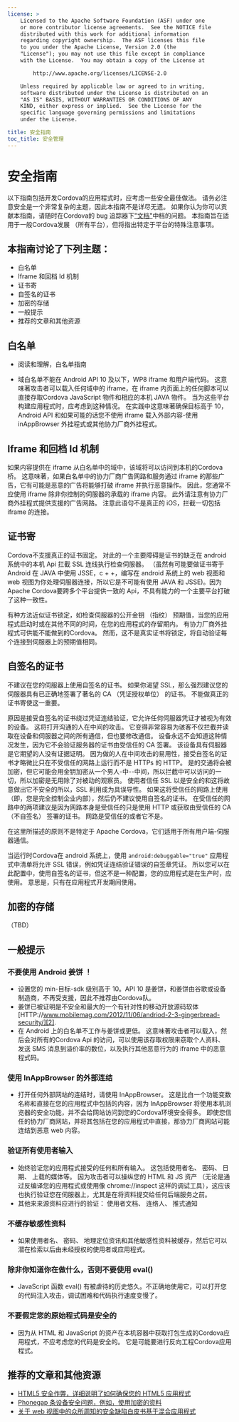 ```yaml
---
license: >
    Licensed to the Apache Software Foundation (ASF) under one
    or more contributor license agreements.  See the NOTICE file
    distributed with this work for additional information
    regarding copyright ownership.  The ASF licenses this file
    to you under the Apache License, Version 2.0 (the
    "License"); you may not use this file except in compliance
    with the License.  You may obtain a copy of the License at

        http://www.apache.org/licenses/LICENSE-2.0

    Unless required by applicable law or agreed to in writing,
    software distributed under the License is distributed on an
    "AS IS" BASIS, WITHOUT WARRANTIES OR CONDITIONS OF ANY
    KIND, either express or implied.  See the License for the
    specific language governing permissions and limitations
    under the License.

title: 安全指南
toc_title: 安全管理
---
```


# 安全指南

以下指南包括开发Cordova的应用程式时，应考虑一些安全最佳做法。 请务必注意安全是一个非常复杂的主题，因此本指南不是详尽无遗。 如果你认为你可以贡献本指南，请随时在Cordova的 bug 追踪器下["文档"][1]中档的问题。 本指南旨在适用于一般Cordova发展 （所有平台），但将指出特定于平台的特殊注意事项。

 [1]: https://issues.apache.org/jira/browse/CB/component/12316407

## 本指南讨论了下列主题：

*   白名单
*   Iframe 和回档 Id 机制
*   证书寄
*   自签名的证书
*   加密的存储
*   一般提示
*   推荐的文章和其他资源

## 白名单

*   阅读和理解，白名单指南

*   域白名单不能在 Android API 10 及以下，WP8 iframe 和用户端代码。 这意味著攻击者可以载入任何域中的 iframe，在 iframe 内页面上的任何脚本可以直接存取Cordova JavaScript 物件和相应的本机 JAVA 物件。 当为这些平台构建应用程式时，应考虑到这种情况。 在实践中这意味著确保目标高于 10，Android API 和如果可能的话您不使用 iframe 载入外部内容-使用 inAppBrowser 外挂程式或其他协力厂商外挂程式。

## Iframe 和回档 Id 机制

如果内容提供在 iframe 从白名单中的域中，该域将可以访问到本机的Cordova桥。 这意味著，如果白名单中的协力厂商广告网路和服务通过 iframe 的那些广告，它有可能是恶意的广告将能够打破 iframe 并执行恶意操作。 因此，您通常不应使用 iframe 除非你控制的伺服器的承载的 iframe 内容。 此外请注意有协力厂商外挂程式提供支援的广告网路。 注意此语句不是真正的 iOS，拦截一切包括 iframe 的连接。

## 证书寄

Cordova不支援真正的证书固定。 对此的一个主要障碍是证书的缺乏在 android 系统中的本机 Api 拦截 SSL 连线执行检查伺服器。 （虽然有可能要做证书寄于 Android 在 JAVA 中使用 JSSE，c + +，编写在 android 系统上的 web 视图和 web 视图为你处理伺服器连接，所以它是不可能有使用 JAVA 和 JSSE)。因为 Apache Cordova要跨多个平台提供一致的 Api，不具有能力的一个主要平台打破了这种一致性。

有种方法近似证书锁定，如检查伺服器的公开金钥 （指纹） 预期值，当您的应用程式启动时或在其他不同的时间，在您的应用程式的存留期内。 有协力厂商外挂程式可供能不能做到的Cordova。 然而，这不是真实证书将锁定，将自动验证每个连接到伺服器上的预期值相同。

## 自签名的证书

不建议在您的伺服器上使用自签名的证书。 如果你渴望 SSL，那么强烈建议您的伺服器具有已正确地签署了著名的 CA （凭证授权单位） 的证书。 不能做真正的证书寄使这一重要。

原因是接受自签名的证书绕过凭证连结验证，它允许任何伺服器凭证才被视为有效的设备。 这将打开沟通的人在中间的攻击。 它变得非常容易为骇客不仅拦截并读取在设备和伺服器之间的所有通信，但也要修改通信。 设备永远不会知道这种情况发生，因为它不会验证服务器的证书由受信任的 CA 签署。 该设备具有伺服器是它期望的人没有证据证明。 因为做的人在中间攻击的易用性，接受自签名的证书才略微比只在不受信任的网路上运行而不是 HTTPs 的 HTTP。 是的交通将会被加密，但它可能会用金钥加密从一个男人-中--中间，所以拦截中可以访问的一切，所以加密是无用除了对被动的观察员。 使用者信任 SSL 以是安全的和这将故意做出它不安全的所以，SSL 利用成为具误导性。 如果这将受信任的网路上使用 （即，您是完全控制企业内部），然后仍不建议使用自签名的证书。 在受信任的网路中的两项建议是因为网路本身是受信任的只是使用 HTTP 或获取由受信任的 CA （不自签名） 签署的证书。 网路是受信任的或者它不是。

在这里所描述的原则不是特定于 Apache Cordova，它们适用于所有用户端-伺服器通信。

当运行时Cordova在 android 系统上，使用 `android:debuggable="true"` 应用程式中清单将允许 SSL 错误，例如凭证连结验证错误的自签章凭证。 所以您可以在此配置中，使用自签名的证书，但这不是一种配置，您的应用程式是在生产时，应使用。 意思是，只有在应用程式开发期间使用。

## 加密的存储

（TBD）

## 一般提示

### 不要使用 Android 姜饼 ！

*   设置您的 min-目标-sdk 级别高于 10。API 10 是姜饼，和姜饼由谷歌或设备制造商，不再受支援，因此不推荐由Cordova队。 
*   姜饼已被证明是不安全和最大的一个有针对性的移动开放源码软体[HTTP://www.mobilemag.com/2012/11/06/andriod-2-3-gingerbread-security/][2]. 
*   在 Android 上的白名单不工作与姜饼或更低。 这意味著攻击者可以载入，然后会对所有的Cordova Api 的访问，可以使用该存取权限来窃取个人资料、 发送 SMS 消息到溢价率的数位，以及执行其他恶意行为的 iframe 中的恶意程式码。 

 [2]: http://bgr.com/2012/11/06/android-security-gingerbread-malware/

### 使用 InAppBrowser 的外部连结

*   打开任何外部网站的连结时，请使用 InAppBrowser。 这是比白一个功能变数名称和直接在您的应用程式中包括的内容，因为 InAppBrowser 将使用本机浏览器的安全功能，并不会给网站访问到您的Cordova环境安全得多。 即使您信任的协力厂商网站，并将其包括在您的应用程式中直接，那协力厂商网站可能连结到恶意 web 内容。 

### 验证所有使用者输入

*   始终验证您的应用程式接受的任何和所有输入。 这包括使用者名、 密码、 日期、 上载的媒体等。 因为攻击者可以操纵您的 HTML 和 JS 资产 （无论是通过反编译您的应用程式或使用像 chrome://inspect 这样的调试工具），这应该也执行验证您在伺服器上，尤其是在将资料提交给任何后端服务之前。 
*   其他来来源资料应进行的验证： 使用者文档、 连络人、 推式通知

### 不缓存敏感性资料

*   如果使用者名、 密码、 地理定位资讯和其他敏感性资料被缓存，然后它可以潜在检索以后由未经授权的使用者或应用程式。

### 除非你知道你在做什么，否则不要使用 eval()

*   JavaScript 函数 eval() 有被虐待的历史悠久。不正确地使用它，可以打开您的代码注入攻击，调试困难和代码执行速度变慢了。 

### 不要假定您的原始程式码是安全的

*   因为从 HTML 和 JavaScript 的资产在本机容器中获取打包生成的Cordova应用程式，不应考虑您的代码是安全的。 它是可能要进行反向工程Cordova应用程式。 

## 推荐的文章和其他资源

*   [HTML5 安全作弊，详细说明了如何确保您的 HTML5 应用程式][3]
*   [Phonegap 条设备安全问题，例如，使用加密的资料][4]
*   [关于 web 视图中的众所周知的安全缺陷白皮书基于混合应用程式][5]

 [3]: https://www.owasp.org/index.php/HTML5_Security_Cheat_Sheet
 [4]: https://github.com/phonegap/phonegap/wiki/Platform-Security
 [5]: http://www.cis.syr.edu/~wedu/Research/paper/webview_acsac2011.pdf